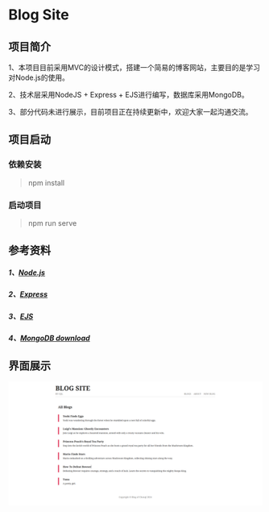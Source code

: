 <!--
 * @Author: 陈巧龙
 * @Date: 2024-02-27 21:21:09
 * @LastEditors: Please set LastEditors
 * @LastEditTime: 2024-04-27 14:31:52
 * @FilePath: \Node.js\Node_Study\README.md
 * @Description: 说明文档
-->
# Blog Site

## 项目简介

1、本项目目前采用MVC的设计模式，搭建一个简易的博客网站，主要目的是学习对Node.js的使用。

2、技术层采用NodeJS + Express + EJS进行编写，数据库采用MongoDB。

3、部分代码未进行展示，目前项目正在持续更新中，欢迎大家一起沟通交流。

## 项目启动

### 依赖安装

> npm install

### 启动项目

> npm run serve

## 参考资料

##### 1、[Node.js](https://www.runoob.com/nodejs/nodejs-tutorial.html)

##### 2、[Express](https://nodejs.cn/express/starter/)

##### 3、[EJS](https://ejs.bootcss.com/)

##### 4、[MongoDB download](https://www.mongodb.com/try/download/community)

## 界面展示
![alt 属性文本](./mainPage.png)

